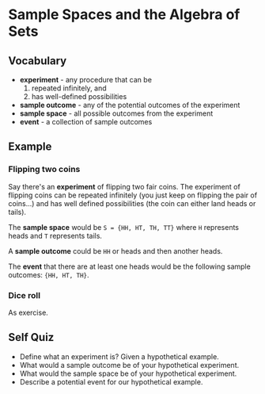 # Sample Spaces and the Algebra of Sets

## Vocabulary

- **experiment** - any procedure that can be
    1. repeated infinitely, and
    2. has well-defined possibilities
- **sample outcome** - any of the potential outcomes of the experiment
- **sample space** - all possible outcomes from the experiment
- **event** - a collection of sample outcomes

## Example

### Flipping two coins

Say there's an **experiment** of flipping two fair coins. The experiment of
flipping coins can be repeated infinitely (you just keep on flipping the pair of
coins...) and has well defined possibilities (the coin can either land heads or
tails).

The **sample space** would be `S = {HH, HT, TH, TT}` where `H` represents heads
and `T` represents tails.

A **sample outcome** could be `HH` or heads and then another heads.

The **event** that there are at least one heads would be the following sample
outcomes: `{HH, HT, TH}`.

### Dice roll

As exercise.

## Self Quiz

- Define what an experiment is? Given a hypothetical example.
- What would a sample outcome be of your hypothetical experiment.
- What would the sample space be of your hypothetical experiment.
- Describe a potential event for our hypothetical example.
